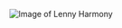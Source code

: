 ![Image of Lenny Harmony](https://thumbnailer.mixcloud.com/unsafe/160x160/profile/2/b/c/a/8656-549b-433a-aa68-fe85224ef03d)
